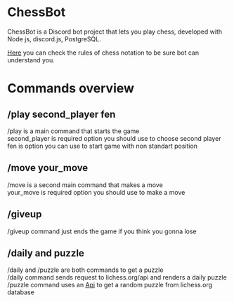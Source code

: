 # ChessBot 
ChessBot is a Discord bot project that lets you play chess, developed with Node js, discord.js, PostgreSQL.

[Here](https://www.chess.com/terms/chess-notation) you can check the rules of chess notation to be sure bot can understand you.

# Commands overview

## /play second_player fen 
/play is a main command that starts the game  
second_player is required option you should use to choose second player  
fen is option you can use to start game with non standart position  

## /move your_move
/move is a second main command that makes a move  
your_move is required option you should use to make a move  

## /giveup
/giveup command just ends the game if you think you gonna lose

## /daily and puzzle
/daily and /puzzle are both commands to get a puzzle  
/daily command sends request to lichess.org/api and renders a daily puzzle  
/puzzle command uses an [Api](https://rapidapi.com/KeeghanM/api/chess-puzzles/details) to get a random puzzle from lichess.org database

